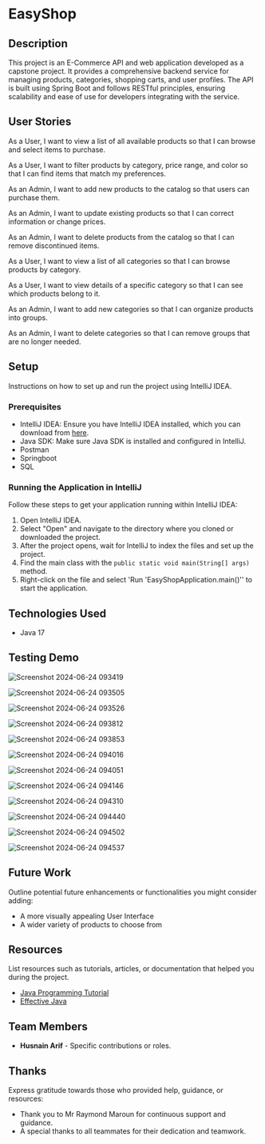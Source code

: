 # EasyShop

## Description

This project is an E-Commerce API and web application developed as a capstone project. It provides a comprehensive backend service for managing products, categories, shopping carts, and user profiles. The API is built using Spring Boot and follows RESTful principles, ensuring scalability and ease of use for developers integrating with the service.



## User Stories

 As a User, I want to view a list of all available products so that I can browse and select items to purchase.

 As a User, I want to filter products by category, price range, and color so that I can find items that match my preferences.

 As an Admin, I want to add new products to the catalog so that users can purchase them.

 As an Admin, I want to update existing products so that I can correct information or change prices.

 As an Admin, I want to delete products from the catalog so that I can remove discontinued items.

 As a User, I want to view a list of all categories so that I can browse products by category.

 As a User, I want to view details of a specific category so that I can see which products belong to it.

 As an Admin, I want to add new categories so that I can organize products into groups.

 As an Admin, I want to delete categories so that I can remove groups that are no longer needed.



## Setup

Instructions on how to set up and run the project using IntelliJ IDEA.

### Prerequisites

- IntelliJ IDEA: Ensure you have IntelliJ IDEA installed, which you can download from [here](https://www.jetbrains.com/idea/download/).
- Java SDK: Make sure Java SDK is installed and configured in IntelliJ.
- Postman
- Springboot
- SQL

### Running the Application in IntelliJ

Follow these steps to get your application running within IntelliJ IDEA:

1. Open IntelliJ IDEA.
2. Select "Open" and navigate to the directory where you cloned or downloaded the project.
3. After the project opens, wait for IntelliJ to index the files and set up the project.
4. Find the main class with the `public static void main(String[] args)` method.
5. Right-click on the file and select 'Run 'EasyShopApplication.main()'' to start the application.

## Technologies Used

- Java 17

## Testing Demo
![Screenshot 2024-06-24 093419](https://github.com/HasnainArifYU/EasyShop/assets/166551521/99f7c46c-b3a5-436f-856d-fb11343c47b5)

![Screenshot 2024-06-24 093505](https://github.com/HasnainArifYU/EasyShop/assets/166551521/3ddddfc7-2716-43f1-84d4-443332926ebf)


![Screenshot 2024-06-24 093526](https://github.com/HasnainArifYU/EasyShop/assets/166551521/b1957c03-c602-47b7-ae8a-ab97830d70a1)

![Screenshot 2024-06-24 093812](https://github.com/HasnainArifYU/EasyShop/assets/166551521/3d93ddf0-7c95-4f62-806b-6152aacfe1eb)

![Screenshot 2024-06-24 093853](https://github.com/HasnainArifYU/EasyShop/assets/166551521/4642ca6e-2d4a-4d98-94f0-94e7f9b0d218)

![Screenshot 2024-06-24 094016](https://github.com/HasnainArifYU/EasyShop/assets/166551521/5c86d428-4f7f-47aa-bc44-fb1aafedee0c)

![Screenshot 2024-06-24 094051](https://github.com/HasnainArifYU/EasyShop/assets/166551521/86aada6f-464e-4811-bc1d-8b8cc20620c8)

![Screenshot 2024-06-24 094146](https://github.com/HasnainArifYU/EasyShop/assets/166551521/1e708478-730f-4114-a75f-8a2c9b7fd49e)

![Screenshot 2024-06-24 094310](https://github.com/HasnainArifYU/EasyShop/assets/166551521/4402aefb-e80d-48df-b3bc-d682b0e2fcb8)

![Screenshot 2024-06-24 094440](https://github.com/HasnainArifYU/EasyShop/assets/166551521/c8e60e29-809e-42cd-ae86-ec37b854d610)

![Screenshot 2024-06-24 094502](https://github.com/HasnainArifYU/EasyShop/assets/166551521/12691c59-e502-4717-9664-2e1b312c49c1)

![Screenshot 2024-06-24 094537](https://github.com/HasnainArifYU/EasyShop/assets/166551521/cd153b5d-fe83-470b-a276-e4f892f3ab6f)


## Future Work

Outline potential future enhancements or functionalities you might consider adding:

- A more visually appealing User Interface
- A wider variety of products to choose from

## Resources

List resources such as tutorials, articles, or documentation that helped you during the project.

- [Java Programming Tutorial](https://www.example.com)
- [Effective Java](https://www.example.com)

## Team Members

- **Husnain Arif** - Specific contributions or roles.


## Thanks

Express gratitude towards those who provided help, guidance, or resources:

- Thank you to Mr Raymond Maroun for continuous support and guidance.
- A special thanks to all teammates for their dedication and teamwork.
